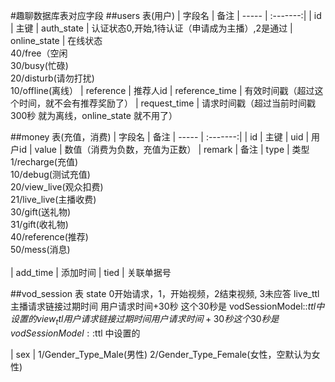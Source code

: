 #趣聊数据库表对应字段
##users 表(用户)
| 字段名 | 备注
| ----- | :-------:| 
| id | 主键
| auth_state | 认证状态0,开始,1待认证（申请成为主播）,2是通过 
| online_state | 在线状态<br/>  40/free（空闲<br/>   30/busy(忙碌)<br/>   20/disturb(请勿打扰)<br/>  10/offline(离线）
| reference | 推荐人id
| reference_time | 有效时间戳（超过这个时间，就不会有推荐奖励了）
| request_time | 请求时间戳（超过当前时间戳  300秒 就为离线，online_state 就不用了）



##money 表(充值，消费)
| 字段名 | 备注
| ----- | :-------:| 
| id | 主键
| uid | 用户id 
| value | 数值（消费为负数，充值为正数）
| remark | 备注
| type | 类型  1/recharge(充值)<br/>  10/debug(测试充值)<br/>  20/view_live(观众扣费)<br/>  21/live_live(主播收费)<br/>  30/gift(送礼物)<br/>   31/gift(收礼物)<br/> 40/reference(推荐)<br/>   50/mess(消息)<br/>  
| add_time | 添加时间
| tied | 关联单据号


##vod_session 表
state 0开始请求，1，开始视频，2结束视频, 3未应答
live_ttl  主播请求链接过期时间   用户请求时间+30秒 这个30秒是 vodSessionModel::$ttl 中设置的
view_ttl  用户请求链接过期时间   用户请求时间+30秒 这个30秒是 vodSessionModel::$ttl 中设置的




| sex | 1/Gender_Type_Male(男性)  2/Gender_Type_Female(女性，空默认为女性)


